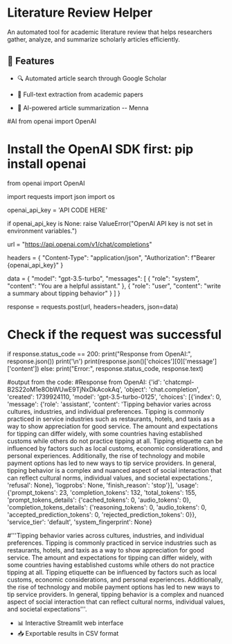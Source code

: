 # Literature Review Helper
An automated tool for academic literature review that helps researchers gather, analyze, and summarize scholarly articles efficiently.

## 🎯 Features

- 🔍 Automated article search through Google Scholar
- 📑 Full-text extraction from academic papers

  
- 🤖 AI-powered article summarization -- Menna

#AI
from openai import OpenAI

# Install the OpenAI SDK first: pip install openai
from openai import OpenAI

import requests
import json
import os

openai_api_key = 'API CODE HERE'

if openai_api_key is None:
    raise ValueError("OpenAI API key is not set in environment variables.")

url = "https://api.openai.com/v1/chat/completions"

headers = {
    "Content-Type": "application/json",
    "Authorization": f"Bearer {openai_api_key}"
}

data = {
    "model": "gpt-3.5-turbo",
    "messages": [
        {
            "role": "system",
            "content": "You are a helpful assistant."
        },
        {
            "role": "user",
            "content": "write a summary about tipping behavior"
        }
    ]
}

response = requests.post(url, headers=headers, json=data)


# Check if the request was successful
if response.status_code == 200:
    print("Response from OpenAI:", response.json())
    print('\n')
    print(response.json()['choices'][0]['message']['content'])
else:
    print("Error:", response.status_code, response.text)



#output from the code: 
#Response from OpenAI: {'id': 'chatcmpl-B2S22oM1e8ObWUwE9TjNxDkAcokAq', 'object': 'chat.completion', 'created': 1739924110, 'model': 'gpt-3.5-turbo-0125', 'choices': [{'index': 0, 'message': {'role': 'assistant', 'content': 'Tipping behavior varies across cultures, industries, and individual preferences. Tipping is commonly practiced in service industries such as restaurants, hotels, and taxis as a way to show appreciation for good service. The amount and expectations for tipping can differ widely, with some countries having established customs while others do not practice tipping at all. Tipping etiquette can be influenced by factors such as local customs, economic considerations, and personal experiences. Additionally, the rise of technology and mobile payment options has led to new ways to tip service providers. In general, tipping behavior is a complex and nuanced aspect of social interaction that can reflect cultural norms, individual values, and societal expectations.', 'refusal': None}, 'logprobs': None, 'finish_reason': 'stop'}], 'usage': {'prompt_tokens': 23, 'completion_tokens': 132, 'total_tokens': 155, 'prompt_tokens_details': {'cached_tokens': 0, 'audio_tokens': 0}, 'completion_tokens_details': {'reasoning_tokens': 0, 'audio_tokens': 0, 'accepted_prediction_tokens': 0, 'rejected_prediction_tokens': 0}}, 'service_tier': 'default', 'system_fingerprint': None}

#'''Tipping behavior varies across cultures, industries, and individual preferences. 
Tipping is commonly practiced in service industries such as restaurants, hotels, and 
taxis as a way to show appreciation for good service. The amount and expectations for 
tipping can differ widely, with some countries having established customs while others do 
not practice tipping at all. Tipping etiquette can be influenced by factors such as local 
customs, economic considerations, and personal experiences. Additionally, the rise of 
technology and mobile payment options has led to new ways to tip service providers. 
In general, tipping behavior is a complex and nuanced aspect of social interaction 
that can reflect cultural norms, individual values, and societal expectations'''.


- 📊 Interactive Streamlit web interface
- 📥 Exportable results in CSV format
